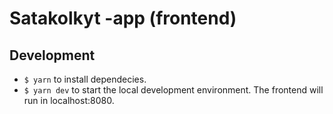 # Satakolkyt -app (frontend)

## Development

- `$ yarn` to install dependecies.
- `$ yarn dev` to start the local development environment. The frontend will run in localhost:8080.
